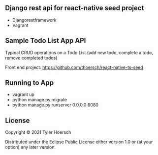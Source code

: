 ## Django rest api for react-native seed project

* Djangorestframework
* Vagrant

## Sample Todo List App API
Typical CRUD operations on a Todo List (add new todo, complete a todo, remove completed todos)

Front end project: https://github.com/thoersch/react-native-ts-seed

## Running to App

* vagrant up
* python manage.py migrate
* python manage.py runserver 0.0.0.0:8080

## License

Copyright © 2021 Tyler Hoersch

Distributed under the Eclipse Public License either version 1.0 or (at
your option) any later version.